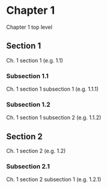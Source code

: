 # Chapter 1

Chapter 1 top level

## Section 1

Ch. 1 section 1 (e.g. 1.1)

### Subsection 1.1

Ch. 1 section 1 subsection 1 (e.g. 1.1.1)

### Subsection 1.2

Ch. 1 section 1 subsection 2 (e.g. 1.1.2)

## Section 2

Ch. 1 section 2 (e.g. 1.2)

### Subsection 2.1

Ch. 1 section 2 subsection 1 (e.g. 1.2.1)
